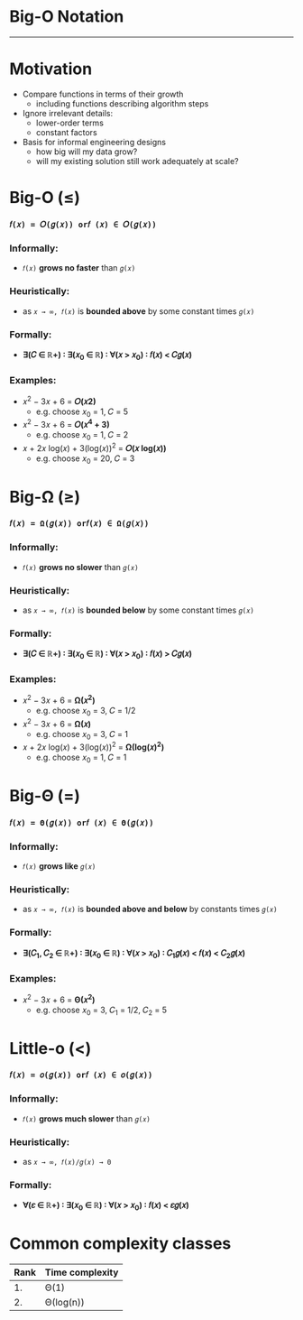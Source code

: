 # Big-O Notation

---

# Motivation
- Compare functions in terms of their growth
  - including functions describing algorithm steps
- Ignore irrelevant details:
  - lower-order terms
  - constant factors
- Basis for informal engineering designs
  - how big will my data grow?
  - will my existing solution still work adequately at scale?

# Big-O (≤)
### `𝑓(𝑥) = 𝑂(𝑔(𝑥)) or𝑓 (𝑥) ∈ 𝑂(𝑔(𝑥))`

### Informally:
- `𝑓(𝑥)` **grows no faster** than `𝑔(𝑥)`

### Heuristically:
- as `𝑥 → ∞, 𝑓(𝑥)` is **bounded above** by some constant times `𝑔(𝑥)`

### Formally:
- **∃(𝐶 ∈ ℝ+) ∶ ∃(𝑥<sub>0</sub> ∈ ℝ) ∶ ∀(𝑥 > 𝑥<sub>0</sub>) ∶ 𝑓(𝑥) < 𝐶𝑔(𝑥)**

### Examples:
- 𝑥<sup>2</sup> − 3𝑥 + 6 = **𝑂(𝑥2)**
  - e.g. choose 𝑥<sub>0</sub> = 1, 𝐶 = 5
- 𝑥<sup>2</sup> − 3𝑥 + 6 = **𝑂(𝑥<sup>4</sup> + 3)**
  - e.g. choose 𝑥<sub>0</sub> = 1, 𝐶 = 2
- 𝑥 + 2𝑥 log(𝑥) + 3(log(𝑥))<sup>2</sup> = **𝑂(𝑥 log(𝑥))**
  - e.g. choose 𝑥<sub>0</sub> = 20, 𝐶 = 3

# Big-Ω (≥)
### `𝑓(𝑥) = Ω(𝑔(𝑥)) or𝑓(𝑥) ∈ Ω(𝑔(𝑥))`

### Informally:
- `𝑓(𝑥)` **grows no slower** than `𝑔(𝑥)`

### Heuristically:
- as `𝑥 → ∞, 𝑓(𝑥)` is **bounded below** by some constant times `𝑔(𝑥)`

### Formally:
- **∃(𝐶 ∈ ℝ+) ∶ ∃(𝑥<sub>0</sub> ∈ ℝ) ∶ ∀(𝑥 > 𝑥<sub>0</sub>) ∶ 𝑓(𝑥) > 𝐶𝑔(𝑥)**

### Examples:
- 𝑥<sup>2</sup> − 3𝑥 + 6 = **Ω(𝑥<sup>2</sup>)**
  - e.g. choose 𝑥<sub>0</sub> = 3, 𝐶 = 1/2
- 𝑥<sup>2</sup> − 3𝑥 + 6 = **Ω(𝑥)**
  - e.g. choose 𝑥<sub>0</sub> = 3, 𝐶 = 1
- 𝑥 + 2𝑥 log(𝑥) + 3(log(𝑥))<sup>2</sup> = **Ω(log(𝑥)<sup>2</sup>)**
  - e.g. choose 𝑥<sub>0</sub> = 1, 𝐶 = 1

# Big-Θ (=)
### `𝑓(𝑥) = Θ(𝑔(𝑥)) or𝑓 (𝑥) ∈ Θ(𝑔(𝑥))`

### Informally:
- `𝑓(𝑥)` **grows like** `𝑔(𝑥)`

### Heuristically:
- as `𝑥 → ∞, 𝑓(𝑥)` is **bounded above and below** by constants times `𝑔(𝑥)`

### Formally:
- **∃(𝐶<sub>1</sub>, 𝐶<sub>2</sub> ∈ ℝ+) ∶ ∃(𝑥<sub>0</sub> ∈ ℝ) ∶ ∀(𝑥 > 𝑥<sub>0</sub>) ∶ 𝐶<sub>1</sub>𝑔(𝑥) < 𝑓(𝑥) < 𝐶<sub>2</sub>𝑔(𝑥)**

### Examples:
- 𝑥<sup>2</sup> − 3𝑥 + 6 = **Θ(𝑥<sup>2</sup>)**
  - e.g. choose 𝑥<sub>0</sub> = 3, 𝐶<sub>1</sub> = 1/2, 𝐶<sub>2</sub> = 5

# Little-o (<)
### `𝑓(𝑥) = 𝑜(𝑔(𝑥)) or𝑓 (𝑥) ∈ 𝑜(𝑔(𝑥))`

### Informally:
- `𝑓(𝑥)` **grows much slower** than `𝑔(𝑥)`

### Heuristically:
- as `𝑥 → ∞, 𝑓(𝑥)/𝑔(𝑥) → 0`

### Formally:
- **∀(𝜀 ∈ ℝ+) ∶ ∃(𝑥<sub>0</sub> ∈ ℝ) ∶ ∀(𝑥 > 𝑥<sub>0</sub>) ∶ 𝑓(𝑥) < 𝜀𝑔(𝑥)**


# Common complexity classes

|  Rank | Time complexity |
|  ---  |       ---       |
|   1.  |       Θ(1)      |
|   2.  |    Θ(log(n))    |
